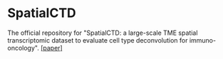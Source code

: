 # SpatialCTD
The official repository for "SpatialCTD: a large-scale TME spatial transcriptomic dataset to evaluate cell type deconvolution for immuno-oncology". [[paper]](https://www.biorxiv.org/content/10.1101/2023.04.11.536333v1)

